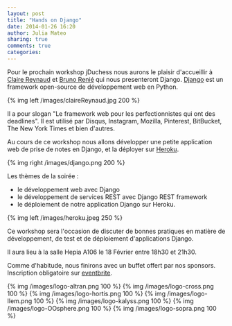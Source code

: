 ```yaml
---
layout: post
title: "Hands on Django"
date: 2014-01-26 16:20
author: Julia Mateo
sharing: true
comments: true
categories:
---
```


Pour le prochain workshop jDuchess nous aurons le plaisir d'accueillir à <a href="https://twitter.com/ClaireReynaud">Claire Reynaud</a> et <a href="https://twitter.com/brutasse">Bruno Renié</a> qui nous presenteront Django. <a href="https://djangoproject.com">Django</a> est un framework open-source de développement web en Python.

{% img left /images/claireReynaud.jpg 200 %}

Il a pour slogan "Le framework web pour les perfectionnistes qui ont des deadlines".
Il est utilisé par Disqus, Instagram, Mozilla, Pinterest, BitBucket, The New York Times et bien d'autres.


Au cours de ce workshop nous allons développer une petite application web de prise de notes en Django, et la déployer sur <a href="https://www.heroku.com/features">Heroku</a>.

{% img right /images/django.png 200 %}

Les thèmes de la soirée :

+ le développement web avec Django
+ le développement de services REST avec Django REST framework
+ le déploiement de notre application Django sur Heroku.

{% img left /images/heroku.jpeg 250 %}



Ce workshop sera l'occasion de discuter de bonnes pratiques en matière de développement, de test et de déploiement d'applications Django.

Il aura lieu à la salle Hepia A106 le 18 Février entre 18h30 et 21h30.

Comme d'habitude, nous finirons avec un buffet offert par nos sponsors. Inscription obligatoire sur <a href="http://duchess-swiss-hands-on-django.eventbrite.fr">eventbrite</a>.

{% img /images/logo-altran.png 100 %}
{% img /images/logo-cross.png 100 %}
{% img /images/logo-hortis.png 100 %}
{% img /images/logo-Ilem.png 100 %}
{% img /images/logo-kalyss.png 100 %}
{% img /images/logo-OOsphere.png 100 %}
{% img /images/logo-sopra.png 100 %}
